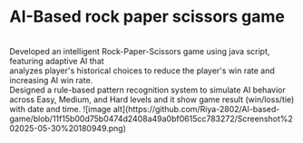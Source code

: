 <h1>AI-Based rock paper scissors game</h1>
 </br><Tech Stack: JavaScript, HTML, CSS
</br> Developed an intelligent Rock-Paper-Scissors game using java script, featuring adaptive AI that
 </br>analyzes player's historical choices to reduce the player's win rate and increasing AI win rate.
</br> Designed a rule-based pattern recognition system to simulate AI behavior across Easy, Medium, and Hard levels and it show game result (win/loss/tie) with date and time.
![image alt](https://github.com/Riya-2802/AI-based-game/blob/11f15b00d75b0474d2408a49a0bf0615cc783272/Screenshot%202025-05-30%20180949.png)
